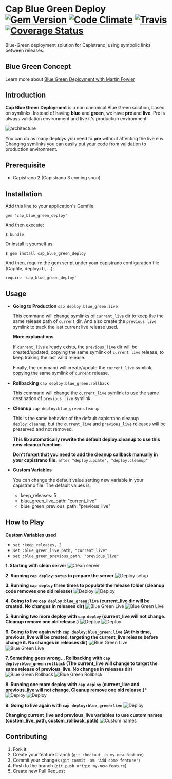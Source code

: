 # Cap Blue Green Deploy [![Gem Version](https://badge.fury.io/rb/cap_blue_green_deploy.svg)](http://badge.fury.io/rb/cap_blue_green_deploy) [![Code Climate](https://codeclimate.com/github/rafaelbiriba/cap_blue_green_deploy/badges/gpa.svg)](https://codeclimate.com/github/rafaelbiriba/cap_blue_green_deploy) [![Travis](https://api.travis-ci.org/rafaelbiriba/cap_blue_green_deploy.svg?branch=master)](https://travis-ci.org/rafaelbiriba/cap_blue_green_deploy) [![Coverage Status](https://coveralls.io/repos/rafaelbiriba/cap_blue_green_deploy/badge.png?branch=master)](https://coveralls.io/r/rafaelbiriba/cap_blue_green_deploy?branch=master)

Blue-Green deployment solution for Capistrano, using symbolic links between releases.

## Blue Green Concept

Learn more about
[Blue Green Deployment with Martin Fowler](http://martinfowler.com/bliki/BlueGreenDeployment.html)

## Introduction

**Cap Blue Green Deployment** is a non canonical Blue Green solution, based on symlinks. Instead of having **blue** and **green**, we have **pre** and **live**. Pre is always validation environment and live it's  production environment.

![architecture](docs/architecture.png?a)

You can do as many deploys you need to **pre** without affecting the live env. Changing symlinks you can easily put your code from validation to production environment. 

## Prerequisite

  - Capistrano 2 (Capistrano 3 coming soon)

## Installation

Add this line to your application's Gemfile:

    gem 'cap_blue_green_deploy'

And then execute:

    $ bundle

Or install it yourself as:

    $ gem install cap_blue_green_deploy

And then, require the gem script under your capistrano configuration file (Capfile, deploy.rb, ...):

    require 'cap_blue_green_deploy'

## Usage

* **Going to Production** `cap deploy:blue_green:live`

  This command will change symlinks of `current_live` dir to keep the the same release path of `current` dir. And also create the `previous_live` symlink to track the last current live release used.

  **More explanations**

  If `current_live` already exists, the `previous_live` dir will be created/updated, copying the same symlink of `current live` release, to keep traking the last valid release.

  Finally, the command will create/update the `current_live` symlink, copying the same symlink of `current` release.

* **Rollbacking** `cap deploy:blue_green:rollback`

  This command will change the `current_live` symlink to use the same destination of `previous_live` symlink.

* **Cleanup** `cap deploy:blue_green:cleanup`

  This is the same behavior of the default capistrano cleanup `deploy:cleanup`, but the `current_live` and `previous_live` releases will be preserved and not removed.

  **This lib automatically rewrite the default deploy:cleanup to use this new cleanup function.**

  **Don't forget that you need to add the cleanup callback manually in your capistrano file:** `after "deploy:update", "deploy:cleanup"`

* **Custom Variables**

  You can change the default value setting new variable in your capistrano file. The default values is:
  - keep_releases: 5
  - blue_green_live_path: "current_live"
  - blue_green_previous_path: "previous_live"

## How to Play
**Custom Variables used**
- `set :keep_releases, 2`
- `set :blue_green_live_path, "current_live"`
- `set :blue_green_previous_path, "previous_live"`

**1. Starting with clean server**
![Clean server](docs/1.server_clean.png)

**2. Running `cap deploy:setup` to prepare the server**
![Deploy setup](docs/2.deploy_setup.png)

**3. Running `cap deploy` three times to populate the release folder (cleanup code removes one old release)**
![Deploy](docs/3.1.releases.three_deploys.png)
![Deploy](docs/3.2.three_deploys.png)

**4. Going to live `cap deploy:blue_green:live` (current_live dir will be created. No changes in releases dir)**
![Blue Green Live](docs/4.1.releases.deploy_blue_green_live.png)
![Blue Green Live](docs/4.2.deploy_blue_green_live.png)

**5. Running two more deploy with `cap deploy` (current_live will not change. Cleanup remove one old release.)**
![Deploy](docs/5.1.releases.two_deploy.png)
![Deploy](docs/5.2.two_deploy.png)

**6. Going to live again with `cap deploy:blue_green:live` (At this time, previous_live will be created, targeting the current_live release before change it. No changes in releases dir)**
![Blue Green Live](docs/6.1.releases.deploy_blue_green_live.png)
![Blue Green Live](docs/6.2.deploy_blue_green_live.png)

**7. Something goes wrong... Rollbacking with `cap deploy:blue_green:rollback` (The current_live will change to target the same release of previous_live. No changes in releases dir)**
![Blue Green Rollback](docs/7.1.releases.deploy_blue_green_rollback.png)
![Blue Green Rollback](docs/7.2.deploy_blue_green_rollback.png)

**8. Running one more deploy with `cap deploy` (current_live and previous_live will not change. Cleanup remove one old release.)***
![Deploy](docs/8.1.releases.one_deploy.png)
![Deploy](docs/8.2.one_deploy.png)

**9. Going to live again with `cap deploy:blue_green:live`**
![Deploy](docs/9.1.deploy_blue_green_live.png)

**Changing current_live and previous_live variables to use custom names (custom_live_path, custom_rollback_path)**
![Custom names](docs/custom_variables.png)

## Contributing

1. Fork it
2. Create your feature branch (`git checkout -b my-new-feature`)
3. Commit your changes (`git commit -am 'Add some feature'`)
4. Push to the branch (`git push origin my-new-feature`)
5. Create new Pull Request
